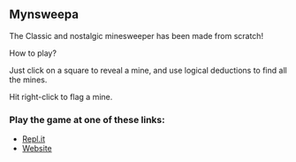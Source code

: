 ## Mynsweepa

The Classic and nostalgic minesweeper has been made from scratch!

How to play?

Just click on a square to reveal a mine, and use logical deductions to find all the mines.

Hit right-click to flag a mine.


### Play the game at one of these links:

- [Repl.it](https://repl.it/@akylus/mynsweepa)
- [Website](https://myn-working--akylus.repl.co/)

